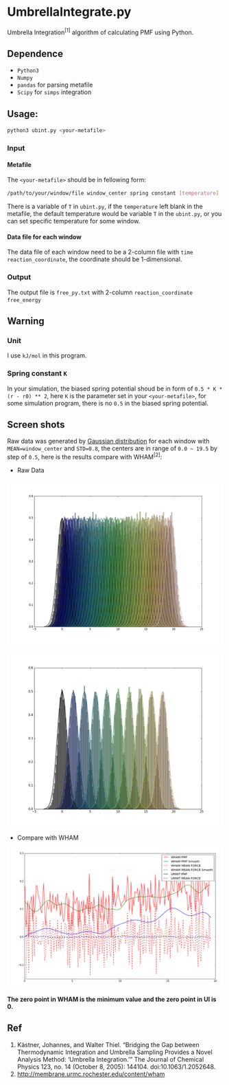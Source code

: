 # UmbrellaIntegrate.py
Umbrella Integration<sup>[1]</sup> algorithm of calculating PMF using Python.

## Dependence

* `Python3`
* `Numpy`
* `pandas` for parsing metafile
* `Scipy` for `simps` integration


## Usage:

```bash
python3 ubint.py <your-metafile>
```

### Input

#### Metafile

The `<your-metafile>` should be in fellowing form:

```bash
/path/to/your/window/file window_center spring constant [temperature]
```

There is a variable of `T` in `ubint.py`, if the `temperature` left blank in the metafile, the default temperature would be variable `T` in the `ubint.py`, or you can set specific temperature for some window.

#### Data file for each window

The data file of each window need to be a 2-column file with `time reaction_coordinate`, the coordinate should be 1-dimensional.

### Output

The output file is `free_py.txt` with 2-column `reaction_coordinate free_energy`

## Warning

### Unit

I use `kJ/mol` in this program.

### Spring constant `K`

In your simulation, the biased spring potential shoud be in form of `0.5 * K * (r - r0) ** 2`, here `K` is the parameter set in your `<your-metafile>`, for some simulation program, there is no `0.5` in the biased spring potential.

## Screen shots

Raw data was generated by [Gaussian distribution](https://en.wikipedia.org/wiki/Normal_distribution) for each window with `MEAN=window_center` and `STD=0.8`, the centers are in range of `0.0 ~ 19.5` by step of `0.5`, here is the results compare with WHAM<sup>[2]</sup>:

* Raw Data

![Raw Raw](https://raw.githubusercontent.com/Shirui816/UmbrellaIntegrate.py/master/ScreenShot/DataDetail.png)

![Raw IL](https://raw.githubusercontent.com/Shirui816/UmbrellaIntegrate.py/master/ScreenShot/Data.png)

* Compare with WHAM

![CMP CMP](https://raw.githubusercontent.com/Shirui816/UmbrellaIntegrate.py/master/ScreenShot/PMF_UI_WHAM.png)

**The zero point in WHAM is the minimum value and the zero point in UI is 0.**

## Ref

1. Kästner, Johannes, and Walter Thiel. “Bridging the Gap between Thermodynamic Integration and Umbrella Sampling Provides a Novel Analysis Method: ‘Umbrella Integration.’” The Journal of Chemical Physics 123, no. 14 (October 8, 2005): 144104. doi:10.1063/1.2052648.
2. http://membrane.urmc.rochester.edu/content/wham

